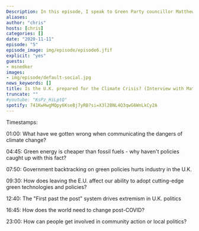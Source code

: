 ```yaml
---
Description: In this episode, I speak to Green Party councillor Matthew Snedker about the Climate Crisis, Green Energy, how the FPTP system drives extremism in U.K. politics. 
aliases:
author: "chris"
hosts: [chris]
categories: []
date: "2020-11-11"
episode: "5"
episode_image: img/episode/episode6.jfif
explicit: "yes"
guests:
- msnedker
images:
- img/episode/default-social.jpg
news_keywords: []
title: Is the U.K. prepared for the Climate Crisis? (Interview with Matthew Snedker)
truncate: ""
#youtube: "KsPz_HiLptQ"
spotify: 741KwHwgMQpy6KseBj7yRB?si=X3l2BNL4Q3qwG6WnLkCy2A
---
```

Timestamps: 

01:00: What have we gotten wrong when communicating the dangers of climate change? 

04:45: Green energy is cheaper than fossil fuels - why haven't policies caught up with this fact? 

07:50: Government backtracking on green policies hurts industry in the U.K. 

09:30: How does leaving the E.U. affect our ability to adopt cutting-edge green technologies and policies? 

12:40: The "First past the post" system drives extremism in U.K. politics 

16:45: How does the world need to change post-COVID? 

23:00: How can people get involved in community action or local politics?